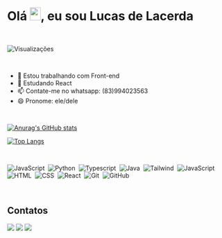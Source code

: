 <h1 align="left">Olá <img src="https://raw.githubusercontent.com/kaueMarques/kaueMarques/master/hi.gif" height="30px" width="25px">, eu sou Lucas de Lacerda</h1>

<br>

<p align="left"> <img src="https://komarev.com/ghpvc/?username=Lucasdelacerda&color=yellow" alt="Visualizações" /></p>

<br>

- 🔭 Estou trabalhando com Front-end
- 🌱 Estudando React
- 📫 Contate-me no whatsapp: (83)994023563
- 😄 Pronome: ele/dele

<br>

[![Anurag's GitHub stats](https://github-readme-stats.vercel.app/api?username=Lucasdelacerda&count_private=true&icons=true&theme=codeSTACKr)](https://github.com/anuraghazra/github-readme-stats)

[![Top Langs](https://github-readme-stats.vercel.app/api/top-langs/?username=Lucasdelacerda&layout=compact&theme=codeSTACKr&card_width=450px)](https://github.com/anuraghazra/github-readme-stats)

<br> 

![JavaScript](https://img.shields.io/badge/-JavaScript-05122A?style=flat&logo=javascript)&nbsp;
![Python](https://img.shields.io/badge/-Python-05122A?style=flat&logo=python)&nbsp;
![Typescript](https://img.shields.io/badge/-Typescript-05122A?style=flat&logo=typescript)&nbsp;
![Java](https://img.shields.io/badge/-Java-05122A?style=flat&logo=java)&nbsp;
![Tailwind](https://img.shields.io/badge/-Tailwind-05122A?style=flat&logo=tailwind)&nbsp;
![JavaScript](https://img.shields.io/badge/-JavaScript-05122A?style=flat&logo=javascript)&nbsp;
![HTML](https://img.shields.io/badge/-Html-05122A?style=flat&logo=HTML)&nbsp;
![CSS](https://img.shields.io/badge/-CSS-05122A?style=flat&logo=CSS3&logoColor=1572B6)&nbsp;
![React](https://img.shields.io/badge/-React-05122A?style=flat&logo=react)&nbsp;
![Git](https://img.shields.io/badge/-Git-05122A?style=flat&logo=git)&nbsp;
![GitHub](https://img.shields.io/badge/-GitHub-05122A?style=flat&logo=github)&nbsp;


<br>

## Contatos

<div> 
  <a href = "mailto:lacerdalucas270@gmail.com"><img src="https://img.shields.io/badge/-Gmail-%23333?style=for-the-badge&logo=gmail&logoColor=white" target="_blank"></a>
  <a href = "mailto:lacerdalucas270@gmail.com"><img src="https://img.shields.io/badge/-Gmail-%23333?style=for-the-badge&logo=gmail&logoColor=white" target="_blank"></a>
  <a href="https://www.linkedin.com/in/lucas-lacerda-066316186/" target="_blank"><img src="https://img.shields.io/badge/-LinkedIn-%230077B5?style=for-the-badge&logo=linkedin&logoColor=white" target="_blank"></a> 
  
</div>
